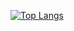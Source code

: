 [![Top Langs](https://github-readme-stats.vercel.app/api/top-langs/?username=NunoDuarte&layout=compact&hide=jupyter%20notebook)](https://github.com/NunoDuarte/github-readme-stats)
